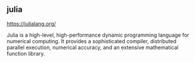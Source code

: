 julia
-----------


https://julialang.org/

Julia is a high-level, high-performance dynamic programming language for
numerical computing. It provides a sophisticated compiler, distributed parallel
execution, numerical accuracy, and an extensive mathematical function library.
